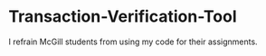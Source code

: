 # Transaction-Verification-Tool

I refrain McGill students from using my code for their assignments.
